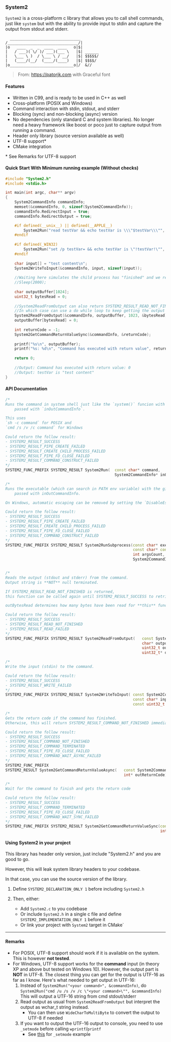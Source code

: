 ### System2

`System2` is a cross-platform c library that allows you to call shell commands, just like `system` but with the ability to
provide input to stdin and capture the output from stdout and stderr.

```text
  _______________________________
/_______________________________/|
|o   ____  _  _  ____  ____   o|$|
|   / ___)( \/ )/ ___)(___ \   |$| ______
|   \___ \ )  / \___ \ / __/   |$| $$$$$/
|   (____/(__/  (____/(____)   |$| $$$$/
|o____________________________o|/  &//
```
> From: https://patorjk.com with Graceful font

#### Features

- Written in C99, and is ready to be used in C++ as well
- Cross-platform (POSIX and Windows)
- Command interaction with stdin, stdout, and stderr
- Blocking (sync) and non-blocking (async) version
- No dependencies (only standard C and system libraries).
    No longer need a heavy framework like boost or poco just to capture output from running a command.
- Header only library (source version available as well)
- UTF-8 support\*
- CMake integration

\* See Remarks for UTF-8 support

#### Quick Start With Minimum running example (Without checks)

```c
#include "System2.h"
#include <stdio.h>

int main(int argc, char** argv) 
{
    System2CommandInfo commandInfo;
    memset(&commandInfo, 0, sizeof(System2CommandInfo));
    commandInfo.RedirectInput = true;
    commandInfo.RedirectOutput = true;

    #if defined(__unix__) || defined(__APPLE__)
        System2Run("read testVar && echo testVar is \\\"$testVar\\\"", &commandInfo);
    #endif
    
    #if defined(_WIN32)
        System2Run("set /p testVar= && echo testVar is \"!testVar!\"", &commandInfo);
    #endif
    
    char input[] = "test content\n";
    System2WriteToInput(&commandInfo, input, sizeof(input));
    
    //Waiting here simulates the child process has "finished" and we read the output of it
    //Sleep(2000);
    
    char outputBuffer[1024];
    uint32_t bytesRead = 0;
    
    //System2ReadFromOutput can also return SYSTEM2_RESULT_READ_NOT_FINISHED if we have more to read
    //In which case can use a do while loop to keep getting the output
    System2ReadFromOutput(&commandInfo, outputBuffer, 1023, &bytesRead);
    outputBuffer[bytesRead] = 0;
    
    int returnCode = -1;
    System2GetCommandReturnValueSync(&commandInfo, &returnCode);
    
    printf("%s\n", outputBuffer);
    printf("%s: %d\n", "Command has executed with return value", returnCode);
    
    return 0;
    
    //Output: Command has executed with return value: 0
    //Output: testVar is "test content"
}
```

#### API Documentation
```cpp
/*
Runs the command in system shell just like the `system()` funcion with the given settings 
    passed with `inOutCommandInfo`.

This uses 
`sh -c command` for POSIX and
`cmd /s /v /c command` for Windows

Could return the follow result:
- SYSTEM2_RESULT_SUCCESS
- SYSTEM2_RESULT_PIPE_CREATE_FAILED
- SYSTEM2_RESULT_CREATE_CHILD_PROCESS_FAILED
- SYSTEM2_RESULT_PIPE_FD_CLOSE_FAILED
- SYSTEM2_RESULT_COMMAND_CONSTRUCT_FAILED
*/
SYSTEM2_FUNC_PREFIX SYSTEM2_RESULT System2Run(  const char* command, 
                                                System2CommandInfo* inOutCommandInfo);

/*
Runs the executable (which can search in PATH env variable) with the given arguments and settings
    passed with inOutCommandInfo.

On Windows, automatic escaping can be removed by setting the `DisableEscape` in `inOutCommandInfo`

Could return the follow result:
- SYSTEM2_RESULT_SUCCESS
- SYSTEM2_RESULT_PIPE_CREATE_FAILED
- SYSTEM2_RESULT_CREATE_CHILD_PROCESS_FAILED
- SYSTEM2_RESULT_PIPE_FD_CLOSE_FAILED
- SYSTEM2_RESULT_COMMAND_CONSTRUCT_FAILED
*/
SYSTEM2_FUNC_PREFIX SYSTEM2_RESULT System2RunSubprocess(const char* executable,
                                                        const char* const* args,
                                                        int argsCount,
                                                        System2CommandInfo* inOutCommandInfo);


/*
Reads the output (stdout and stderr) from the command. 
Output string is **NOT** null terminated.

If SYSTEM2_RESULT_READ_NOT_FINISHED is returned, 
this function can be called again until SYSTEM2_RESULT_SUCCESS to retrieve the rest of the output.

outBytesRead determines how many bytes have been read for **this** function call

Could return the follow result:
- SYSTEM2_RESULT_SUCCESS
- SYSTEM2_RESULT_READ_NOT_FINISHED
- SYSTEM2_RESULT_READ_FAILED
*/
SYSTEM2_FUNC_PREFIX SYSTEM2_RESULT System2ReadFromOutput(   const System2CommandInfo* info, 
                                                            char* outputBuffer, 
                                                            uint32_t outputBufferSize,
                                                            uint32_t* outBytesRead);

/*
Write the input (stdin) to the command. 

Could return the follow result:
- SYSTEM2_RESULT_SUCCESS
- SYSTEM2_RESULT_WRITE_FAILED
*/
SYSTEM2_FUNC_PREFIX SYSTEM2_RESULT System2WriteToInput( const System2CommandInfo* info, 
                                                        const char* inputBuffer, 
                                                        const uint32_t inputBufferSize);

/*
Gets the return code if the command has finished.
Otherwise, this will return SYSTEM2_RESULT_COMMAND_NOT_FINISHED immediately.

Could return the follow result:
- SYSTEM2_RESULT_SUCCESS
- SYSTEM2_RESULT_COMMAND_NOT_FINISHED
- SYSTEM2_RESULT_COMMAND_TERMINATED
- SYSTEM2_RESULT_PIPE_FD_CLOSE_FAILED
- SYSTEM2_RESULT_COMMAND_WAIT_ASYNC_FAILED
*/
SYSTEM2_FUNC_PREFIX 
SYSTEM2_RESULT System2GetCommandReturnValueAsync(   const System2CommandInfo* info, 
                                                    int* outReturnCode);

/*
Wait for the command to finish and gets the return code

Could return the follow result:
- SYSTEM2_RESULT_SUCCESS
- SYSTEM2_RESULT_COMMAND_TERMINATED
- SYSTEM2_RESULT_PIPE_FD_CLOSE_FAILED
- SYSTEM2_RESULT_COMMAND_WAIT_SYNC_FAILED
*/
SYSTEM2_FUNC_PREFIX SYSTEM2_RESULT System2GetCommandReturnValueSync(const System2CommandInfo* info, 
                                                                    int* outReturnCode);
```


#### Using System2 in your project

This library has header only version, just include "System2.h" and you are good to go.

However, this will leak system library headers to your codebase.

In that case, you can use the source version of the library.

1. Define `SYSTEM2_DECLARATION_ONLY 1` before including `System2.h`

2. Then, either:
    - Add `System2.c` to you codebase
    - Or include `System2.h` in a single c file and define `SYSTEM2_IMPLEMENTATION_ONLY 1` before it
    - Or link your project with `System2` target in CMake`

---
#### Remarks
- For POSIX, UTF-8 support should work if it is available on the system. This is however **not tested**.
- For Windows, UTF-8 support works for the **command** input (in theory XP and above but tested on Windows 10). 
    However, the output part is **NOT** in UTF-8. The closest thing you can get for the output is UTF-16 as far as I know.
    Here's what needed to get output in UTF-16:
    1. Instead of `System2Run("<your command>", &commandInfo)`, do `System2Run("cmd /u /s /v /c \"<your command>\"", &commandInfo)`
        This will output a UTF-16 string from cmd stdout/stderr
    2. Read output as usual from `System2ReadFromOutput` but interpret the output as wchar_t string instead.
        - You can then use `WideCharToMultiByte` to convert the output to UTF-8 if needed
    3. If you want to output the UTF-16 output to console, you need to use `_setmode` before calling `wprintf`/`printf`
        - See [this](https://learn.microsoft.com/en-us/cpp/c-runtime-library/reference/setmode?view=msvc-170) for `_setmode` example
